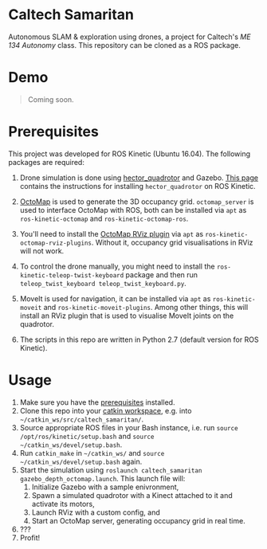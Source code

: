 # Caltech Samaritan

Autonomous SLAM & exploration using drones, a project for Caltech's *ME 134
Autonomy* class. This repository can be cloned as a ROS package.

# Demo

> Coming soon.

# Prerequisites

This project was developed for ROS Kinetic (Ubuntu 16.04). The following
packages are required:

1. Drone simulation is done using
   [hector\_quadrotor](http://wiki.ros.org/hector_quadrotor) and Gazebo. [This
   page](https://answers.ros.org/question/244776/is-it-possible-to-run-the-hector_quadrotor-demos-in-kinetic/)
   contains the instructions for installing `hector_quadrotor` on ROS Kinetic.

2. [OctoMap](http://wiki.ros.org/octomap) is used to generate the 3D occupancy
   grid. `octomap_server` is used to interface OctoMap with ROS, both can be
   installed via `apt` as `ros-kinetic-octomap` and `ros-kinetic-octomap-ros`.

3. You'll need to install the [OctoMap RViz
   plugin](https://github.com/OctoMap/octomap_rviz_plugins) via `apt` as
   `ros-kinetic-octomap-rviz-plugins`. Without it, occupancy grid
   visualisations in RViz will not work.

3. To control the drone manually, you might need to install the
   `ros-kinetic-teleop-twist-keyboard` package and then run
   `teleop_twist_keyboard teleop_twist_keyboard.py`.
   
4. MoveIt is used for navigation, it can be installed via `apt` as
   `ros-kinetic-moveit` and `ros-kinetic-moveit-plugins`. Among other things, this will install an RViz plugin
   that is used to visualise MoveIt joints on the quadrotor.
   
4. The scripts in this repo are written in Python 2.7 (default version for ROS
   Kinetic).

# Usage

1. Make sure you have the [prerequisites](#prerequisites) installed.
2. Clone this repo into your [catkin
   workspace](http://wiki.ros.org/catkin/Tutorials/create_a_workspace), e.g.
   into `~/catkin_ws/src/caltech_samaritan/`.
3. Source appropriate ROS files in your Bash instance, i.e. run `source
   /opt/ros/kinetic/setup.bash` and `source ~/catkin_ws/devel/setup.bash`.
4. Run `catkin_make` in `~/catkin_ws/` and `source
   ~/catkin_ws/devel/setup.bash` again.
5. Start the simulation using `roslaunch caltech_samaritan
   gazebo_depth_octomap.launch`. This launch file will:
   1. Initialize Gazebo with a sample enivronment,
   2. Spawn a simulated quadrotor with a Kinect attached to it and activate its
      motors,
   3. Launch RViz with a custom config, and
   4. Start an OctoMap server, generating occupancy grid in real time.
6. ???
7. Profit!

